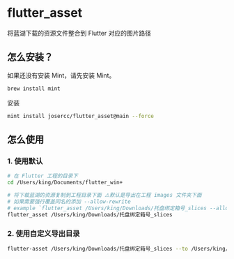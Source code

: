 # flutter_asset

将蓝湖下载的资源文件整合到 Flutter 对应的图片路径

## 怎么安装？

如果还没有安装 Mint，请先安装 Mint。

```bash
brew install mint
```

安装

```bash
mint install josercc/flutter_asset@main --force
```

## 怎么使用

### 1. 使用默认

```bash
# 在 Flutter 工程的目录下
cd /Users/king/Documents/flutter_win+

# 将下载蓝湖的资源复制到工程目录下面 ⚠️默认是导出在工程 images 文件夹下面
# 如果需要强行覆盖同名的添加 --allow-rewrite
# example `flutter_asset /Users/king/Downloads/托盘绑定箱号_slices --allow-rewrite`
flutter_asset /Users/king/Downloads/托盘绑定箱号_slices
```

### 2. 使用自定义导出目录

```bash
flutter-asset /Users/king/Downloads/托盘绑定箱号_slices --to /Users/king/Documents/flutter_win+/images --allow-rewrite
```
